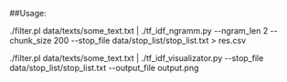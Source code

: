 ##Usage:

./filter.pl data/texts/some_text.txt | ./tf_idf_ngramm.py --ngram_len 2 --chunk_size 200 --stop_file data/stop_list/stop_list.txt > res.csv

./filter.pl data/texts/some_text.txt | ./tf_idf_visualizator.py --stop_file data/stop_list/stop_list.txt --output_file output.png